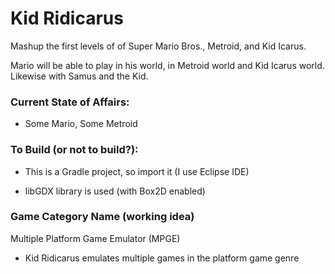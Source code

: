 # Kid Ridicarus

Mashup the first levels of of Super Mario Bros., Metroid, and Kid Icarus.

Mario will be able to play in his world, in Metroid world and Kid Icarus world. Likewise with Samus and the Kid.

### Current State of Affairs:

* Some Mario, Some Metroid

### To Build (or not to build?):

* This is a Gradle project, so import it (I use Eclipse IDE)

* libGDX library is used (with Box2D enabled)

### Game Category Name (working idea)

Multiple Platform Game Emulator (MPGE)

* Kid Ridicarus emulates multiple games in the platform game genre